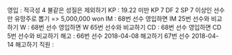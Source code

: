 영입	: 적극성 4 불같은 성질은 제외하기
KP	: 19.22 미만 KP 7 DF 2 SP 7 이상인 선수만 유망주로 뽑기 => 5,000,000 won
IM	: 68번 선수 영입하면 IM 25번 선수와 비교하기
W	: 68번 선수 영입하면 W 65번 선수와 비교하기
CD	: 68번 선수 영입하면 CD 5번 선수와 비교하기
해고	: 66번 선수 2018-04-08 해고하기
          67번 선수 2018-04-14 해고하기
직원	: 

